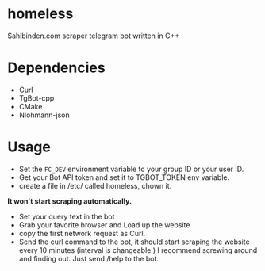 # homeless
Sahibinden.com scraper telegram bot written in  C++

# Dependencies
* Curl
* TgBot-cpp
* CMake
* Nlohmann-json

# Usage
 * Set the `FC_DEV` environment variable to your group ID or your user ID.
 * Get your Bot API token and set it to TGBOT_TOKEN env variable. 
 * create a file in /etc/ called homeless, chown it.

**It won't start scraping automatically.** 
 * Set your query text in the bot
 * Grab your favorite browser and Load up the website
 * copy the first network request as Curl.
 * Send the curl command to the bot, it should start scraping the website every 10 minutes (interval is changeable.)
I recommend screwing around and finding out. Just send /help to the bot.
